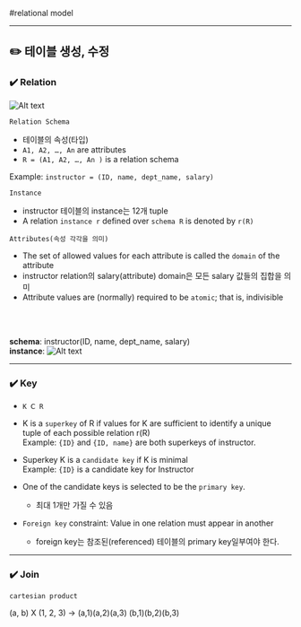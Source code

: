 #relational model

---
## ✏️ 테이블 생성, 수정

### ✔️ Relation
![Alt text](image.png)

`Relation Schema`
- 테이블의 속성(타입)
- `A1, A2, …, An` are attributes
- `R = (A1, A2, …, An )` is a relation schema

Example:
`instructor = (ID, name, dept_name, salary)`


`Instance`
- instructor 테이블의 instance는 12개 tuple
- A relation `instance r` defined over `schema R` is denoted by `r(R)`


`Attributes(속성 각각을 의미)`
- The set of allowed values for each attribute is called the `domain` of the attribute
- instructor relation의 salary(attribute) domain은 모든 salary 값들의 집합을 의미
- Attribute values are (normally) required to be `atomic`; that is, indivisible

<br><br>


**schema**: instructor(ID, name, dept_name, salary)<br>
**instance**:
![Alt text](image-1.png)

---

### ✔️ Key

- `K Ⅽ R`

- K is a `superkey` of R if values for K are sufficient to identify a unique tuple of each possible relation r(R)<br>
Example: `{ID}` and `{ID, name}` are both superkeys of instructor.

- Superkey K is a `candidate key` if K is minimal<br>
Example: `{ID}` is a candidate key for Instructor

- One of the candidate keys is selected to be the `primary key`.
   - 최대 1개만 가질 수 있음

- `Foreign key` constraint: Value in one relation must appear in another
   - foreign key는 참조된(referenced) 테이블의 primary key일부여야 한다.

---
### ✔️ Join
`cartesian product`

(a, b)   X   (1, 2, 3)
-> (a,1)(a,2)(a,3)  (b,1)(b,2)(b,3)  